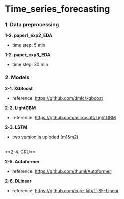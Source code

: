 # Time_series_forecasting

### 1. Data preprocessing
**1-2. paper1_exp2_EDA**
- time step: 5 min

**1-2. paper_exp3_EDA**
- time step: 30 min

### 2. Models
**2-1. XGBoost**
- reference: https://github.com/dmlc/xgboost

**2-2. LightGBM**
- reference: https://github.com/microsoft/LightGBM

**2-3. LSTM**
- two version is uploded (m1&m2)
<br>
**2-4. GRU**
<br>

**2-5. Autoformer**
- reference: https://github.com/thuml/Autoformer

**2-6. DLinear**
- reference: https://github.com/cure-lab/LTSF-Linear
